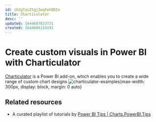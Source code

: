 ```yaml
---
id: ib2gTyuZtgjZwqFwhQDIx
title: Charticulator
desc: ''
updated: 1644687023731
created: 1644686114191
---
```

# Create custom visuals in Power BI with Charticulator

[Charticulator](https://charticulator.com/index.html) is a Power BI add-on, which enables you to create a wide range of custom chart designs
![charticulator-examples](https://charticulator.azureedge.net/images/fast-forward.gif){max-width: 300px, display: block, margin: 0 auto}

## Related resources

- A curated playlist of tutorials by [Power BI Tips | Charts.PowerBI.Tips](https://www.youtube.com/playlist?list=PLn1m_aBmgsbERyYFzhwpHb1O3n--Al-jr)